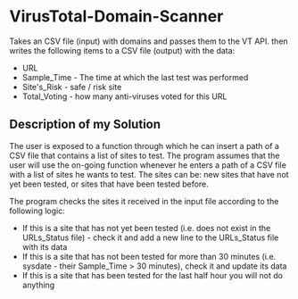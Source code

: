 # VirusTotal-Domain-Scanner

Takes an CSV file (input) with domains and passes them to the VT API. then writes the following items to a CSV file (output) with the data: 
* URL
* Sample_Time - The time at which the last test was performed
* Site's_Risk - safe / risk site
* Total_Voting - how many anti-viruses voted for this URL

## Description of my Solution

The user is exposed to a function through which he can insert a path of a CSV file that contains a list of sites to test. 
The program assumes that the user will use the on-going function whenever he enters a path of a CSV file with a list of sites he wants to test.
The sites can be: new sites that have not yet been tested, or sites that have been tested before.

The program checks the sites it received in the input file according to the following logic:
* If this is a site that has not yet been tested (i.e. does not exist in the URLs_Status file) - check it and add a new line to the URLs_Status file with its data
* If this is a site that has not been tested for more than 30 minutes (i.e. sysdate - their Sample_Time > 30 minutes), check it and update its data
* If this is a site that has been tested for the last half hour you will not do anything

